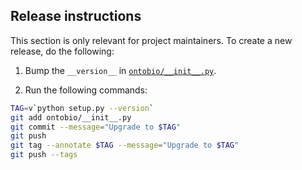 
## Release instructions

This section is only relevant for project maintainers.
To create a new release, do the following:

1. Bump the `__version__` in [`ontobio/__init__.py`](ontobio/__init__.py).

3. Run the following commands:
    
  ```sh
  TAG=v`python setup.py --version`
  git add ontobio/__init__.py
  git commit --message="Upgrade to $TAG"
  git push
  git tag --annotate $TAG --message="Upgrade to $TAG"
  git push --tags
  ```
